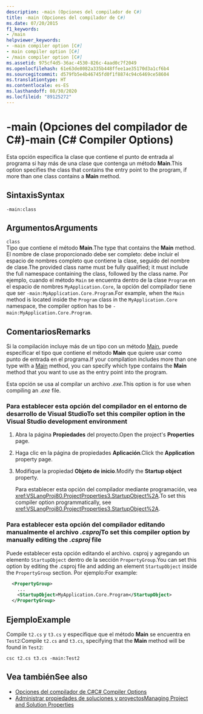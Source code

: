 ```yaml
---
description: -main (Opciones del compilador de C#)
title: -main (Opciones del compilador de C#)
ms.date: 07/20/2015
f1_keywords:
- /main
helpviewer_keywords:
- -main compiler option [C#]
- main compiler option [C#]
- /main compiler option [C#]
ms.assetid: 975cf4d5-36ac-4530-826c-4aad0c7f2049
ms.openlocfilehash: 61e63de8082a335b448ffee1ae35170d3a1cf6b4
ms.sourcegitcommit: d579fb5e4b46745fd0f1f8874c94c6469ce58604
ms.translationtype: HT
ms.contentlocale: es-ES
ms.lasthandoff: 08/30/2020
ms.locfileid: "89125272"
---
```

# <a name="-main-c-compiler-options"></a><span data-ttu-id="b501e-103">-main (Opciones del compilador de C#)</span><span class="sxs-lookup"><span data-stu-id="b501e-103">-main (C# Compiler Options)</span></span>

<span data-ttu-id="b501e-104">Esta opción especifica la clase que contiene el punto de entrada al programa si hay más de una clase que contenga un método **Main**.</span><span class="sxs-lookup"><span data-stu-id="b501e-104">This option specifies the class that contains the entry point to the program, if more than one class contains a **Main** method.</span></span>

## <a name="syntax"></a><span data-ttu-id="b501e-105">Sintaxis</span><span class="sxs-lookup"><span data-stu-id="b501e-105">Syntax</span></span>

```console
-main:class
```

## <a name="arguments"></a><span data-ttu-id="b501e-106">Argumentos</span><span class="sxs-lookup"><span data-stu-id="b501e-106">Arguments</span></span>
 `class`  
 <span data-ttu-id="b501e-107">Tipo que contiene el método **Main**.</span><span class="sxs-lookup"><span data-stu-id="b501e-107">The type that contains the **Main** method.</span></span>  
 <span data-ttu-id="b501e-108">El nombre de clase proporcionado debe ser completo: debe incluir el espacio de nombres completo que contiene la clase, seguido del nombre de clase.</span><span class="sxs-lookup"><span data-stu-id="b501e-108">The provided class name must be fully qualified; it must include the full namespace containing the class, followed by the class name.</span></span> <span data-ttu-id="b501e-109">Por ejemplo, cuando el método `Main` se encuentra dentro de la clase `Program` en el espacio de nombres `MyApplication.Core`, la opción del compilador tiene que ser `-main:MyApplication.Core.Program`.</span><span class="sxs-lookup"><span data-stu-id="b501e-109">For example, when the `Main` method is located inside the `Program` class in the `MyApplication.Core` namespace, the compiler option has to be `-main:MyApplication.Core.Program`.</span></span>

## <a name="remarks"></a><span data-ttu-id="b501e-110">Comentarios</span><span class="sxs-lookup"><span data-stu-id="b501e-110">Remarks</span></span>

<span data-ttu-id="b501e-111">Si la compilación incluye más de un tipo con un método [Main](../../programming-guide/main-and-command-args/index.md), puede especificar el tipo que contiene el método **Main** que quiere usar como punto de entrada en el programa.</span><span class="sxs-lookup"><span data-stu-id="b501e-111">If your compilation includes more than one type with a [Main](../../programming-guide/main-and-command-args/index.md) method, you can specify which type contains the **Main** method that you want to use as the entry point into the program.</span></span>

<span data-ttu-id="b501e-112">Esta opción se usa al compilar un archivo *.exe*.</span><span class="sxs-lookup"><span data-stu-id="b501e-112">This option is for use when compiling an *.exe* file.</span></span>

### <a name="to-set-this-compiler-option-in-the-visual-studio-development-environment"></a><span data-ttu-id="b501e-113">Para establecer esta opción del compilador en el entorno de desarrollo de Visual Studio</span><span class="sxs-lookup"><span data-stu-id="b501e-113">To set this compiler option in the Visual Studio development environment</span></span>

1. <span data-ttu-id="b501e-114">Abra la página **Propiedades** del proyecto.</span><span class="sxs-lookup"><span data-stu-id="b501e-114">Open the project's **Properties** page.</span></span>

2. <span data-ttu-id="b501e-115">Haga clic en la página de propiedades **Aplicación**.</span><span class="sxs-lookup"><span data-stu-id="b501e-115">Click the **Application** property page.</span></span>

3. <span data-ttu-id="b501e-116">Modifique la propiedad **Objeto de inicio**.</span><span class="sxs-lookup"><span data-stu-id="b501e-116">Modify the **Startup object** property.</span></span>

    <span data-ttu-id="b501e-117">Para establecer esta opción del compilador mediante programación, vea <xref:VSLangProj80.ProjectProperties3.StartupObject%2A>.</span><span class="sxs-lookup"><span data-stu-id="b501e-117">To set this compiler option programmatically, see <xref:VSLangProj80.ProjectProperties3.StartupObject%2A>.</span></span>

### <a name="to-set-this-compiler-option-by-manually-editing-the-csproj-file"></a><span data-ttu-id="b501e-118">Para establecer esta opción del compilador editando manualmente el archivo *.csproj*</span><span class="sxs-lookup"><span data-stu-id="b501e-118">To set this compiler option by manually editing the *.csproj* file</span></span>

<span data-ttu-id="b501e-119">Puede establecer esta opción editando el archivo. csproj y agregando un elemento `StartupObject` dentro de la sección `PropertyGroup`.</span><span class="sxs-lookup"><span data-stu-id="b501e-119">You can set this option by editing the .csproj file and adding an element `StartupObject` inside the `PropertyGroup` section.</span></span> <span data-ttu-id="b501e-120">Por ejemplo:</span><span class="sxs-lookup"><span data-stu-id="b501e-120">For example:</span></span>

```xml
  <PropertyGroup>
    ...
    <StartupObject>MyApplication.Core.Program</StartupObject>
  </PropertyGroup>
```

## <a name="example"></a><span data-ttu-id="b501e-121">Ejemplo</span><span class="sxs-lookup"><span data-stu-id="b501e-121">Example</span></span>

<span data-ttu-id="b501e-122">Compile `t2.cs` y `t3.cs` y especifique que el método **Main** se encuentra en `Test2`:</span><span class="sxs-lookup"><span data-stu-id="b501e-122">Compile `t2.cs` and `t3.cs`, specifying that the **Main** method will be found in `Test2`:</span></span>

```console
csc t2.cs t3.cs -main:Test2
```

## <a name="see-also"></a><span data-ttu-id="b501e-123">Vea también</span><span class="sxs-lookup"><span data-stu-id="b501e-123">See also</span></span>

- [<span data-ttu-id="b501e-124">Opciones del compilador de C#</span><span class="sxs-lookup"><span data-stu-id="b501e-124">C# Compiler Options</span></span>](./index.md)
- [<span data-ttu-id="b501e-125">Administrar propiedades de soluciones y proyectos</span><span class="sxs-lookup"><span data-stu-id="b501e-125">Managing Project and Solution Properties</span></span>](/visualstudio/ide/managing-project-and-solution-properties)
